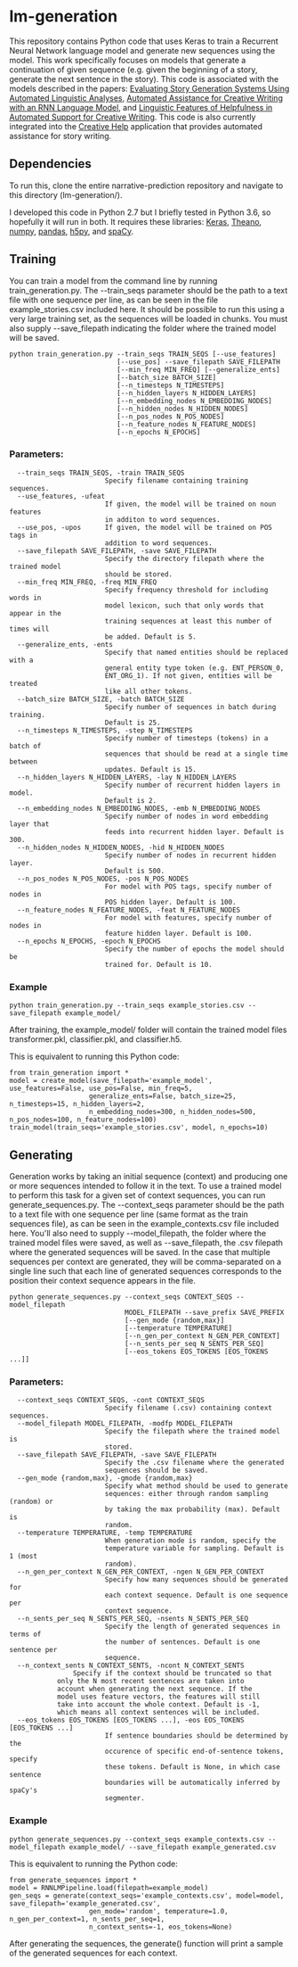 # lm-generation
This repository contains Python code that uses Keras to train a Recurrent Neural Network language model and generate new sequences using the model. This work specifically focuses on models that generate a continuation of given sequence (e.g. given the beginning of a story, generate the next sentence in the story). This code is associated with the models described in the papers: [Evaluating Story Generation Systems Using Automated Linguistic Analyses](https://roemmele.github.io/publications/fiction_generation.pdf), [Automated Assistance for Creative Writing with an RNN Language Model](https://roemmele.github.io/publications/creative-help-demo.pdf), and [Linguistic Features of Helpfulness in Automated Support for Creative Writing](https://roemmele.github.io/publications/creative-help-evaluation.pdf). This code is also currently integrated into the [Creative Help](https://fiction.ict.usc.edu/creativehelp/) application that provides automated assistance for story writing.

## Dependencies

To run this, clone the entire narrative-prediction repository and navigate to this directory (lm-generation/). 

I developed this code in Python 2.7 but I briefly tested in Python 3.6, so hopefully it will run in both. It requires these libraries: [Keras](keras.io), [Theano](http://deeplearning.net/software/theano/), [numpy](numpy.org), [pandas](http://pandas.pydata.org/), [h5py](http://www.h5py.org/), and [spaCy](https://spacy.io/).

## Training

You can train a model from the command line by running train_generation.py. The --train_seqs parameter should be the path to a text file with one sequence per line, as can be seen in the file example_stories.csv included here. It should be possible to run this using a very large training set, as the sequences will be loaded in chunks. You must also supply --save_filepath indicating the folder where the trained model will be saved.

```
python train_generation.py --train_seqs TRAIN_SEQS [--use_features]
                           [--use_pos] --save_filepath SAVE_FILEPATH
                           [--min_freq MIN_FREQ] [--generalize_ents]
                           [--batch_size BATCH_SIZE]
                           [--n_timesteps N_TIMESTEPS]
                           [--n_hidden_layers N_HIDDEN_LAYERS]
                           [--n_embedding_nodes N_EMBEDDING_NODES]
                           [--n_hidden_nodes N_HIDDEN_NODES]
                           [--n_pos_nodes N_POS_NODES]
                           [--n_feature_nodes N_FEATURE_NODES]
                           [--n_epochs N_EPOCHS]
```
### Parameters:
```
  --train_seqs TRAIN_SEQS, -train TRAIN_SEQS
                        Specify filename containing training sequences.
  --use_features, -ufeat
                        If given, the model will be trained on noun features
                        in additon to word sequences.
  --use_pos, -upos      If given, the model will be trained on POS tags in
                        addition to word sequences.
  --save_filepath SAVE_FILEPATH, -save SAVE_FILEPATH
                        Specify the directory filepath where the trained model
                        should be stored.
  --min_freq MIN_FREQ, -freq MIN_FREQ
                        Specify frequency threshold for including words in
                        model lexicon, such that only words that appear in the
                        training sequences at least this number of times will
                        be added. Default is 5.
  --generalize_ents, -ents
                        Specify that named entities should be replaced with a
                        general entity type token (e.g. ENT_PERSON_0,
                        ENT_ORG_1). If not given, entities will be treated
                        like all other tokens.
  --batch_size BATCH_SIZE, -batch BATCH_SIZE
                        Specify number of sequences in batch during training.
                        Default is 25.
  --n_timesteps N_TIMESTEPS, -step N_TIMESTEPS
                        Specify number of timesteps (tokens) in a batch of
                        sequences that should be read at a single time between
                        updates. Default is 15.
  --n_hidden_layers N_HIDDEN_LAYERS, -lay N_HIDDEN_LAYERS
                        Specify number of recurrent hidden layers in model.
                        Default is 2.
  --n_embedding_nodes N_EMBEDDING_NODES, -emb N_EMBEDDING_NODES
                        Specify number of nodes in word embedding layer that
                        feeds into recurrent hidden layer. Default is 300.
  --n_hidden_nodes N_HIDDEN_NODES, -hid N_HIDDEN_NODES
                        Specify number of nodes in recurrent hidden layer.
                        Default is 500.
  --n_pos_nodes N_POS_NODES, -pos N_POS_NODES
                        For model with POS tags, specify number of nodes in
                        POS hidden layer. Default is 100.
  --n_feature_nodes N_FEATURE_NODES, -feat N_FEATURE_NODES
                        For model with features, specify number of nodes in
                        feature hidden layer. Default is 100.
  --n_epochs N_EPOCHS, -epoch N_EPOCHS
                        Specify the number of epochs the model should be
                        trained for. Default is 10.
```
### Example
```
python train_generation.py --train_seqs example_stories.csv --save_filepath example_model/
```
After training, the example_model/ folder will contain the trained model files transformer.pkl, classifier.pkl, and classifier.h5.

This is equivalent to running this Python code:
```
from train_generation import *
model = create_model(save_filepath='example_model', use_features=False, use_pos=False, min_freq=5, 
                    generalize_ents=False, batch_size=25, n_timesteps=15, n_hidden_layers=2, 
                    n_embedding_nodes=300, n_hidden_nodes=500, n_pos_nodes=100, n_feature_nodes=100)
train_model(train_seqs='example_stories.csv', model, n_epochs=10)
```
## Generating
Generation works by taking an initial sequence (context) and producing one or more sequences intended to follow it in the text. To use a trained model to perform this task for a given set of context sequences, you can run generate_sequences.py. The --context_seqs parameter should be the path to a text file with one sequence per line (same format as the train sequences file), as can be seen in the example_contexts.csv file included here. You'll also need to supply --model_filepath, the folder where the trained model files were saved, as well as --save_filepath, the .csv filepath where the generated sequences will be saved. In the case that multiple sequences per context are generated, they will be comma-separated on a single line such that each line of generated sequences corresponds to the position their context sequence appears in the file. 

```
python generate_sequences.py --context_seqs CONTEXT_SEQS --model_filepath
                             MODEL_FILEPATH --save_prefix SAVE_PREFIX
                             [--gen_mode {random,max}]
                             [--temperature TEMPERATURE]
                             [--n_gen_per_context N_GEN_PER_CONTEXT]
                             [--n_sents_per_seq N_SENTS_PER_SEQ]
                             [--eos_tokens EOS_TOKENS [EOS_TOKENS ...]]
```
### Parameters:
```
  --context_seqs CONTEXT_SEQS, -cont CONTEXT_SEQS
                        Specify filename (.csv) containing context sequences.
  --model_filepath MODEL_FILEPATH, -modfp MODEL_FILEPATH
                        Specify the filepath where the trained model is
                        stored.
  --save_filepath SAVE_FILEPATH, -save SAVE_FILEPATH
                        Specify the .csv filename where the generated
                        sequences should be saved.
  --gen_mode {random,max}, -gmode {random,max}
                        Specify what method should be used to generate
                        sequences: either through random sampling (random) or
                        by taking the max probability (max). Default is
                        random.
  --temperature TEMPERATURE, -temp TEMPERATURE
                        When generation mode is random, specify the
                        temperature variable for sampling. Default is 1 (most
                        random).
  --n_gen_per_context N_GEN_PER_CONTEXT, -ngen N_GEN_PER_CONTEXT
                        Specify how many sequences should be generated for
                        each context sequence. Default is one sequence per
                        context sequence.
  --n_sents_per_seq N_SENTS_PER_SEQ, -nsents N_SENTS_PER_SEQ
                        Specify the length of generated sequences in terms of
                        the number of sentences. Default is one sentence per
                        sequence.
  --n_context_sents N_CONTEXT_SENTS, -ncont N_CONTEXT_SENTS
  		    	Specify if the context should be truncated so that
			only the N most recent sentences are taken into
			account when generating the next sequence. If the
			model uses feature vectors, the features will still
			take into account the whole context. Default is -1,
			which means all context sentences will be included.
  --eos_tokens EOS_TOKENS [EOS_TOKENS ...], -eos EOS_TOKENS [EOS_TOKENS ...]
                        If sentence boundaries should be determined by the
                        occurence of specific end-of-sentence tokens, specify
                        these tokens. Default is None, in which case sentence
                        boundaries will be automatically inferred by spaCy's
                        segmenter.
```
### Example
```
python generate_sequences.py --context_seqs example_contexts.csv --model_filepath example_model/ --save_filepath example_generated.csv
```
This is equivalent to running the Python code:
```
from generate_sequences import *
model = RNNLMPipeline.load(filepath=example_model)
gen_seqs = generate(context_seqs='example_contexts.csv', model=model, save_filepath='example_generated.csv', 
                    gen_mode='random', temperature=1.0, n_gen_per_context=1, n_sents_per_seq=1, 
                    n_context_sents=-1, eos_tokens=None)
```
After generating the sequences, the generate() function will print a sample of the generated sequences for each context.
